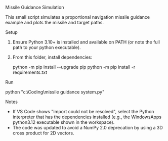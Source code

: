 Missile Guidance Simulation

This small script simulates a proportional navigation missile guidance example and plots the missile and target paths.

Setup

1. Ensure Python 3.10+ is installed and available on PATH (or note the full path to your python executable).
2. From this folder, install dependencies:

   python -m pip install --upgrade pip
   python -m pip install -r requirements.txt

Run

   python "c:\Coding\missile guidance system.py"

Notes

- If VS Code shows "Import could not be resolved", select the Python interpreter that has the dependencies installed (e.g., the WindowsApps python3.12 executable shown in the workspace).
- The code was updated to avoid a NumPy 2.0 deprecation by using a 3D cross product for 2D vectors.
